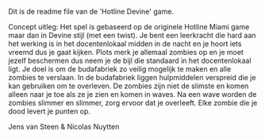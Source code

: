 Dit is de readme file van de 'Hotline Devine' game.

Concept uitleg:
Het spel is gebaseerd op de originele Hotline Miami game maar dan in Devine stijl (met een twist). Je bent een leerkracht die hard aan het werking is in het docentenlokaal midden in de nacht en je hoort iets vreemd dus je gaat kijken. Plots merk je allemaal zombies op en je moet jezelf beschermen dus neem je de bijl die standaard in het docentenlokaal ligt. Je doel is om de budafabriek zo veilig mogelijk te maken en alle zombies te verslaan. In de budafabriek liggen hulpmiddelen verspreid die je kan gebruiken om te overleven. De zombies zijn niet de slimste en komen alleen naar je toe als ze je zien en komen in waves. Na een wave worden de zombies slimmer en slimmer, zorg ervoor dat je overleeft. Elke zombie die je dood levert je punten op.


Jens van Steen & Nicolas Nuytten
